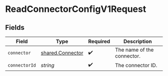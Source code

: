 # ReadConnectorConfigV1Request


## Fields

| Field                                                       | Type                                                        | Required                                                    | Description                                                 |
| ----------------------------------------------------------- | ----------------------------------------------------------- | ----------------------------------------------------------- | ----------------------------------------------------------- |
| `connector`                                                 | [shared.Connector](../../../sdk/models/shared/connector.md) | :heavy_check_mark:                                          | The name of the connector.                                  |
| `connectorId`                                               | *string*                                                    | :heavy_check_mark:                                          | The connector ID.                                           |